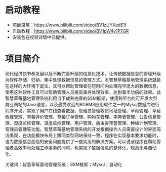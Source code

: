 # 启动教程

- 项目录屏：https://www.bilibili.com/video/BV1zUYXedE1f
- 启动教程：https://www.bilibili.com/video/BV1pW4y1P7GR
- 安装包在视频详情中已提供。

# 项目简介
现代经济快节奏发展以及不断完善升级的信息化技术，让传统数据信息的管理升级为软件存储，归纳，集中处理数据信息的管理方式。本智慧草莓基地管理系统就是在这样的大环境下诞生，其可以帮助管理者在短时间内处理完毕庞大的数据信息，使用这种软件工具可以帮助管理人员提高事务处理效率，达到事半功倍的效果。此智慧草莓基地管理系统利用当下成熟完善的SSM框架，使用跨平台的可开发大型商业网站的Java语言，以及最受欢迎的RDBMS应用软件之一的Mysql数据库进行程序开发。实现了用户在线查看数据。管理员管理收货地址管理、草莓管理、草莓收藏管理、草莓评价管理、草莓订单管理、购物车管理、字典表管理、公告信息管理、湿度监控管理、温度监控管理、用户管理、病虫害预警管理、种植计划管理、管理员管理等功能。智慧草莓基地管理系统的开发根据操作人员需要设计的界面简洁美观，在功能模块布局上跟同类型网站保持一致，程序在实现基本要求功能时，也为数据信息面临的安全问题提供了一些实用的解决方案。可以说该程序在帮助管理者高效率地处理工作事务的同时，也实现了数据信息的整体化，规范化与自动化。

关键词：智慧草莓基地管理系统；SSM框架；Mysql；自动化
